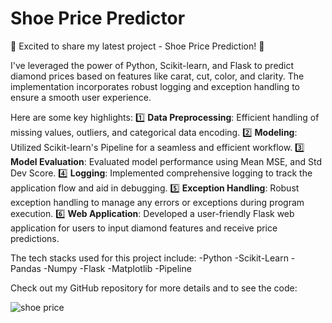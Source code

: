 # Shoe Price Predictor
 🔷 Excited to share my latest project - Shoe Price Prediction! 💎

I've leveraged the power of Python, Scikit-learn, and Flask to predict diamond prices based on features like carat, cut, color, and clarity. The implementation incorporates robust logging and exception handling to ensure a smooth user experience.

Here are some key highlights:
1️⃣ **Data Preprocessing**: Efficient handling of missing values, outliers, and categorical data encoding.
2️⃣ **Modeling**: Utilized Scikit-learn's Pipeline for a seamless and efficient workflow.
3️⃣ **Model Evaluation**: Evaluated model performance using Mean MSE, and Std Dev Score.
4️⃣ **Logging**: Implemented comprehensive logging to track the application flow and aid in debugging.
5️⃣ **Exception Handling**: Robust exception handling to manage any errors or exceptions during program execution.
6️⃣ **Web Application**: Developed a user-friendly Flask web application for users to input diamond features and receive price predictions.

The tech stacks used for this project include:
 -Python
 -Scikit-Learn
 -Pandas
 -Numpy
 -Flask
 -Matplotlib
 -Pipeline

Check out my GitHub repository for more details and to see the code:
 
![shoe price](https://github.com/shalutha1/shoe_price/assets/90474520/e16b26ca-02ac-4e3b-b474-52117975ef7a)
